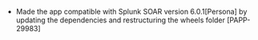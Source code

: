 * Made the app compatible with Splunk SOAR version 6.0.1[Persona] by updating the dependencies and restructuring the wheels folder [PAPP-29983]